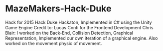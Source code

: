 # MazeMakers-Hack-Duke
Hack for 2015 Hack Duke Hackaton, Implemented in C# using the Unity Game Engine
Credit to: Lucas Conti for the Frontend Development
Chris Blair: I worked on the Back-End, Collision Detection, 
Graphical Representation, Implemented our own iteration of a graphical engine.
Also worked on the movement physic of movement.
